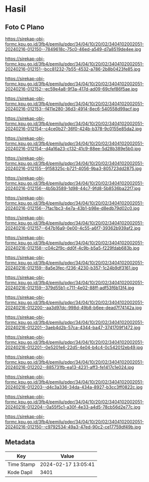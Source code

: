# Hasil

## Foto C Plano

https://sirekap-obj-formc.kpu.go.id/3fb4/pemilu/pdpr/34/04/10/20/02/3404102002051-20240216-012150--7849618c-75c0-46ed-a549-d7a8519de4ee.jpg

https://sirekap-obj-formc.kpu.go.id/3fb4/pemilu/pdpr/34/04/10/20/02/3404102002051-20240216-012151--bcc81232-7b55-4532-a786-2b8b0423fe85.jpg

https://sirekap-obj-formc.kpu.go.id/3fb4/pemilu/pdpr/34/04/10/20/02/3404102002051-20240216-012152--ec59e4a8-9f3a-417d-ad09-69cfef86f5ae.jpg

https://sirekap-obj-formc.kpu.go.id/3fb4/pemilu/pdpr/34/04/10/20/02/3404102002051-20240216-012153--f411e280-36d3-4914-8ec6-540558d99acf.jpg

https://sirekap-obj-formc.kpu.go.id/3fb4/pemilu/pdpr/34/04/10/20/02/3404102002051-20240216-012154--c4ce0b27-36f0-424b-b378-9c0155e85da2.jpg

https://sirekap-obj-formc.kpu.go.id/3fb4/pemilu/pdpr/34/04/10/20/02/3404102002051-20240216-012154--d4a16a23-c132-41c9-88ee-5d28b389e5b0.jpg

https://sirekap-obj-formc.kpu.go.id/3fb4/pemilu/pdpr/34/04/10/20/02/3404102002051-20240216-012155--9158325c-b721-4056-9ba3-805723dd2875.jpg

https://sirekap-obj-formc.kpu.go.id/3fb4/pemilu/pdpr/34/04/10/20/02/3404102002051-20240216-012156--4b5b3589-1d98-44c7-9fd8-5b8536ba22f7.jpg

https://sirekap-obj-formc.kpu.go.id/3fb4/pemilu/pdpr/34/04/10/20/02/3404102002051-20240216-012156--7fac1bc3-4e7a-43b1-b98e-d8edb79d02c0.jpg

https://sirekap-obj-formc.kpu.go.id/3fb4/pemilu/pdpr/34/04/10/20/02/3404102002051-20240216-012157--647b16a9-0e00-4c55-a6f7-39362b939af2.jpg

https://sirekap-obj-formc.kpu.go.id/3fb4/pemilu/pdpr/34/04/10/20/02/3404102002051-20240216-012158--c04c2f9c-dd0f-4c9b-b5a5-f229fdab683b.jpg

https://sirekap-obj-formc.kpu.go.id/3fb4/pemilu/pdpr/34/04/10/20/02/3404102002051-20240216-012159--8a5e3fec-f236-4230-b357-1c24b9df3161.jpg

https://sirekap-obj-formc.kpu.go.id/3fb4/pemilu/pdpr/34/04/10/20/02/3404102002051-20240216-012159--379d55b1-c711-4e02-88ff-adf53f6b13f4.jpg

https://sirekap-obj-formc.kpu.go.id/3fb4/pemilu/pdpr/34/04/10/20/02/3404102002051-20240216-012200--aa3d97dc-998d-49b8-b6ee-dead7f74142a.jpg

https://sirekap-obj-formc.kpu.go.id/3fb4/pemilu/pdpr/34/04/10/20/02/3404102002051-20240216-012201--3aeb4d2b-57ca-4344-ba47-3741709f1472.jpg

https://sirekap-obj-formc.kpu.go.id/3fb4/pemilu/pdpr/34/04/10/20/02/3404102002051-20240216-012201--0e5201e6-22d5-4e04-b4c4-0c542012eb49.jpg

https://sirekap-obj-formc.kpu.go.id/3fb4/pemilu/pdpr/34/04/10/20/02/3404102002051-20240216-012202--885731fb-ea13-4231-aff3-fe1417c1e024.jpg

https://sirekap-obj-formc.kpu.go.id/3fb4/pemilu/pdpr/34/04/10/20/02/3404102002051-20240216-012203--d4c3a336-34da-434a-8927-b3cc3ff0822c.jpg

https://sirekap-obj-formc.kpu.go.id/3fb4/pemilu/pdpr/34/04/10/20/02/3404102002051-20240216-012204--0a55f5c1-a30f-4e33-a4d5-78cb56d2e77c.jpg

https://sirekap-obj-formc.kpu.go.id/3fb4/pemilu/pdpr/34/04/10/20/02/3404102002051-20240216-012150--c9792534-49a3-47ed-90c2-ce17759df49b.jpg


## Metadata

| Key        | Value               |
| ---------- | ------------------- |
| Time Stamp | 2024-02-17 13:05:41 |
| Kode Dapil | 3401                |



